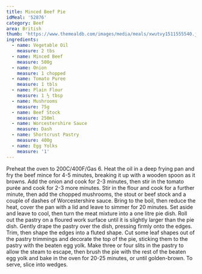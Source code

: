 ```yaml
---
title: Minced Beef Pie
idMeal: '52876'
category: Beef
area: British
thumb: 'https://www.themealdb.com/images/media/meals/xwutvy1511555540.jpg'
ingredients:
  - name: Vegetable Oil
    measure: 2 tbs
  - name: Minced Beef
    measure: 500g
  - name: Onion
    measure: 1 chopped
  - name: Tomato Puree
    measure: 1 tbls
  - name: Plain Flour
    measure: 1 ½ tbsp
  - name: Mushrooms
    measure: 75g
  - name: Beef Stock
    measure: 250ml
  - name: Worcestershire Sauce
    measure: Dash
  - name: Shortcrust Pastry
    measure: 400g
  - name: Egg Yolks
    measure: '1'
---
```

Preheat the oven to 200C/400F/Gas 6.
Heat the oil in a deep frying pan and fry the beef mince for 4-5 minutes, breaking it up with a wooden spoon as it browns.
Add the onion and cook for 2-3 minutes, then stir in the tomato purée and cook for 2-3 more minutes. Stir in the flour and cook for a further minute, then add the chopped mushrooms, the stout or beef stock and a couple of dashes of Worcestershire sauce. Bring to the boil, then reduce the heat, cover the pan with a lid and leave to simmer for 20 minutes. Set aside and leave to cool, then turn the meat mixture into a one litre pie dish.
Roll out the pastry on a floured work surface until it is slightly larger than the pie dish. Gently drape the pastry over the dish, pressing firmly onto the edges. Trim, then shape the edges into a fluted shape.
Cut some leaf shapes out of the pastry trimmings and decorate the top of the pie, sticking them to the pastry with the beaten egg yolk.
Make three or four slits in the pastry to allow the steam to escape, then brush the pie with the rest of the beaten egg yolk and bake in the oven for 20-25 minutes, or until golden-brown.
To serve, slice into wedges.
